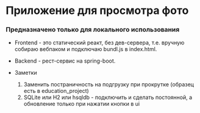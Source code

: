# Приложение для просмотра фото
### Предназначено только для локального использования
+ Frontend - это статический реакт, без дев-сервера, т.е. вручную собираю вебпаком и подключаю bundl.js в index.html.
+ Backend - рест-сервис на spring-boot.

+ Заметки
    1. Заменить постраничность на подгрузку при прокрутке (образец есть в education_project) 
    1. SQLite или H2 или hsqldb - подключить и сделать постоянной, а обновление только при нажатии кнопки в ui
